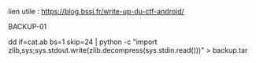 lien utile :
https://blog.bssi.fr/write-up-du-ctf-android/

BACKUP-01

dd if=cat.ab bs=1 skip=24 | python -c "import zlib,sys;sys.stdout.write(zlib.decompress(sys.stdin.read()))" > backup.tar